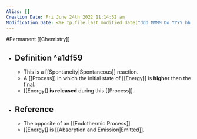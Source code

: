 ```yaml
---
Alias: []
Creation Date: Fri June 24th 2022 11:14:52 am 
Modification Date: <%+ tp.file.last_modified_date("ddd MMMM Do YYYY hh:mm:ss a") %>
---
```

#Permanent [[Chemistry]]

- ## Definition ^a1df59
	- This is a [[Spontaneity|Spontaneous]] reaction.
	- A [[Process]] in which the initial state of [[Energy]] is **higher** then the final.
	- [[Energy]] **is released** during this [[Process]].
- ## Reference
	- The opposite of an [[Endothermic Process]].
	- [[Energy]] is [[Absorption and Emission|Emitted]].